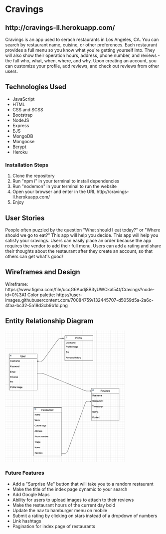 <h1>Cravings</h1>
<h2>http://cravings-ll.herokuapp.com/</h2>

Cravings is an app used to serach restaurants in Los Angeles, CA. You can search by restaurant name, cuisine, or other preferences. Each restaurant provides a full menu so you know what you're getting yourself into. They will also show their operation hours, address, phone number, and reviews - the full who, what, when, where, and why. Upon creating an account, you can customize your profile, add reviews, and check out reviews from other users.

<h2>Technologies Used</h2>
<ul>
<li>JavaScript</li>
<li>HTML</li>
<li>CSS and SCSS</li>
<li>Bootstrap</li>
<li>NodeJS</li>
<li>Express</li>
<li>EJS</li>
<li>MongoDB</li>
<li>Mongoose</li>
<li>Bcrypt</li>
<li>Heroku</li>
</ul>

<h3>Installation Steps</h3>
<ol>
  <li>Clone the repository</li>
  <li>Run "npm i" in your terminal to install dependencies</li>
  <li>Run "nodemon" in your terminal to run the website</li>
  <li>Open your browser and enter in the URL http://cravings-ll.herokuapp.com/</li>
  <li>Enjoy</li>
</ol>

<h2>User Stories</h2>
People often puzzled by the question "What should I eat today?" or "Where should we go to eat?" This app will help you decide. This app will help you satisfy your cravings. Users can easily place an order because the app requires the vendor to add their full menu. Users can add a rating and share their thoughts about the restaurant after they create an account, so that others can get what's good!

<h2>Wireframes and Design</h2>
Wireframe: https://www.figma.com/file/ucqG6Audj8B3yUWCkal54t/Cravings?node-id=0%3A1
Color palette: https://user-images.githubusercontent.com/70084759/132445707-d5059d5a-2a6c-4faa-bc32-5a18d3cb9b1d.png

<h2>Entity Relationship Diagram</h2>
<img src="/public/images/cravingsERD.png" width="383" height="422" />

<h3>Future Features</h3>
<ul>
  <li>Add a "Surprise Me" button that will take you to a random restaurant</li>
  <li>Make the title of the index page dynamic to your search</li>
  <li>Add Google Maps</li>
  <li>Ability for users to upload images to attach to their reviews</li>
  <li>Make the restaurant hours of the current day bold</li>
  <li>Update the nav to hamburger menu on mobile</li>
  <li>Submit a rating by clicking on stars instead of a dropdown of numbers</li>
  <li>Link hashtags</li>
  <li>Pagination for index page of restaurants</li>
</ul>

